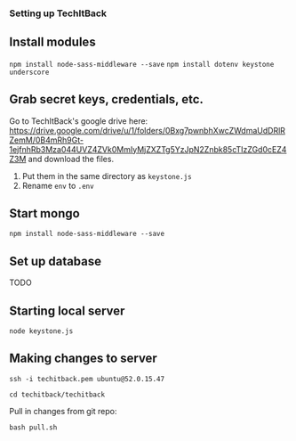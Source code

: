 ### Setting up TechItBack

## Install modules
`npm install node-sass-middleware --save`
`npm install dotenv keystone underscore`

## Grab secret keys, credentials, etc.

 Go to TechItBack's google drive here: https://drive.google.com/drive/u/1/folders/0Bxg7pwnbhXwcZWdmaUdDRlRZemM/0B4mRh9Gt-1ejfnhRb3Mza044UVZ4ZVk0MmIyMjZXZTg5YzJpN2Znbk85cTIzZGd0cEZ4Z3M and download the files.
   1. Put them in the same directory as `keystone.js`
   2. Rename `env` to `.env`
  
## Start mongo
`npm install node-sass-middleware --save`

## Set up database
TODO

## Starting local server
`node keystone.js`

## Making changes to server
`ssh -i techitback.pem ubuntu@52.0.15.47`

`cd techitback/techitback`

Pull in changes from git repo:

`bash pull.sh`
